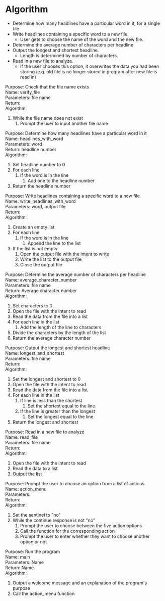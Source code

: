 # Algorithm
- Determine how many headlines have a particular word in it, for a single file
- Write headlines containing a specific word to a new file.
  - User gets to choose the name of the word and the new file.
- Determine the average number of characters per headline
- Output the longest and shortest headline.
  - Length is determined by number of characters.
- Read in a new file to analyze.
  - If the user chooses this option, it overwrites the data you had been storing
  (e.g. old file is no longer stored in program after new file is read in)


Purpose: Check that the file name exists   
Name: verify_file  
Parameters: file name  
Return:   
Algorithm:   
1. While the file name does not exist
   1. Prompt the user to input another file name

Purpose: Determine how many headlines have a particular word in it   
Name: headlines_with_word  
Parameters: word  
Return: headline number  
Algorithm:   
1. Set headline number to 0
2. For each line
   1. If the word is in the line
      1. Add one to the headline number
3. Return the headline number

Purpose: Write headlines containing a specific word to a new file   
Name: write_headlines_with_word  
Parameters: word, output file  
Return:   
Algorithm:   
1. Create an empty list
2. For each line
   1. If the word is in the line
      1. Append the line to the list
3. If the list is not empty
   1. Open the output file with the intent to write
   2. Write the list to the output file
   3. Close the output file

Purpose: Determine the average number of characters per headline   
Name: average_character_number  
Parameters: file name  
Return: Average character number  
Algorithm:   
1. Set characters to 0
2. Open the file with the intent to read
3. Read the data from the file into a list
4. For each line in the list
   1. Add the length of the line to characters
5. Divide the characters by the length of the list
6. Return the average character number

Purpose: Output the longest and shortest headline   
Name: longest_and_shortest  
Parameters: file name  
Return:   
Algorithm:  
1. Set the longest and shortest to 0
2. Open the file with the intent to read
3. Read the data from the file into a list
4. For each line in the list
   1. If line is less than the shortest
      1. Set the shortest equal to the line
   2. If the line is greater than the longest
      1. Set the longest equal to the line
5. Return the longest and shortest

Purpose: Read in a new file to analyze   
Name: read_file  
Parameters: file name  
Return:   
Algorithm:   
1. Open the file with the intent to read
2. Read the data to a list
3. Output the list

Purpose: Prompt the user to choose an option from a list of actions  
Name: action_menu  
Parameters:   
Return:   
Algorithm:   
1. Set the sentinel to "no"
2. While the continue response is not "no"
   1. Prompt the user to choose between the five action options
   2. Call the function for the corresponding action
   3. Prompt the user to enter whether they want to choose another option or not

Purpose: Run the program   
Name: main  
Parameters: Name  
Return: Name  
Algorithm:   
1. Output a welcome message and an explanation of the program's purpose
2. Call the action_menu function